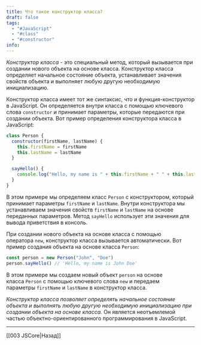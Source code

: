 ```yaml
---
title: Что такое конструктор класса?
draft: false
tags:
  - "#JavaScript"
  - "#class"
  - "#constructor"
info:
---
```

_Конструктор класса_ - это специальный метод, который вызывается при создании нового объекта на основе класса. Конструктор класса определяет начальное состояние объекта, устанавливает значения свойств объекта и выполняет любую другую необходимую инициализацию.

Конструктор класса имеет тот же синтаксис, что и функция-конструктор в JavaScript. Он определяется внутри класса с помощью ключевого слова `constructor` и принимает параметры, которые передаются при создании объекта. Вот пример определения конструктора класса в JavaScript:

```javascript
class Person {
  constructor(firstName, lastName) {
    this.firstName = firstName
    this.lastName = lastName
  }

  sayHello() {
    console.log("Hello, my name is " + this.firstName + " " + this.lastName)
  }
}
```

В этом примере мы определяем класс `Person` с конструктором, который принимает параметры `firstName` и `lastName`. Внутри конструктора мы устанавливаем значения свойств `firstName` и `lastName` на основе переданных параметров. Метод `sayHello` использует эти значения для вывода приветствия в консоль.

При создании нового объекта на основе класса с помощью оператора `new`, конструктор класса вызывается автоматически. Вот пример создания объекта на основе класса `Person`:

```javascript
const person = new Person("John", "Doe")
person.sayHello() // 'Hello, my name is John Doe'
```

В этом примере мы создаем новый объект `person` на основе класса `Person` с помощью ключевого слова `new` и передаем параметры `firstName` и `lastName` в конструктор класса.

_Конструктор класса позволяет определять начальное состояние объекта и выполнять любую другую необходимую инициализацию при создании объекта на основе класса._ Он является неотъемлемой частью объектно-ориентированного программирования в JavaScript.

---

[[003 JSCore|Назад]]